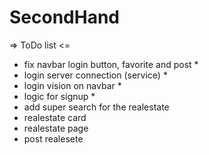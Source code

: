# SecondHand

=> ToDo list <=

- fix navbar login button, favorite and post *
- login server connection (service) *
- login vision on navbar *
- logic for signup *
- add super search for the realestate
- realestate card
- realestate page
- post realesete
